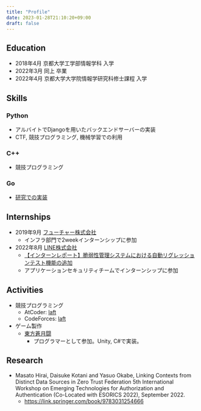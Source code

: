 ```yaml
---
title: "Profile"
date: 2023-01-28T21:10:20+09:00
draft: false
---
```


## Education
+ 2018年4月 京都大学工学部情報学科 入学
+ 2022年3月 同上 卒業
+ 2022年4月 京都大学大学院情報学研究科修士課程 入学

## Skills
### Python
+ アルバイトでDjangoを用いたバックエンドサーバーの実装
+ CTF, 競技プログラミング, 機械学習での利用
### C++
+ 競技プログラミング
### Go
+ [研究での実装](https://github.com/laft2/cap-demo)

## Internships
+ 2019年9月 [フューチャー株式会社](https://www.future.co.jp/)
    + インフラ部門で2weekインターンシップに参加
+ 2022年8月 [LINE株式会社](https://linecorp.com/)
    + [【インターンレポート】脆弱性管理システムにおける自動リグレッションテスト機能の追加](https://engineering.linecorp.com/ja/blog/internship2022-appsec-hirai)
    + アプリケーションセキュリティチームでインターンシップに参加

## Activities
+ 競技プログラミング
    + AtCoder: [laft](https://atcoder.jp/users/laft)
    + CodeForces: [laft](https://codeforces.com/profile/laft)
+ ゲーム製作
    + [東方蒼月闘](https://store.steampowered.com/app/1391710/_/)
        + プログラマーとして参加。Unity, C#で実装。

## Research
+ Masato Hirai, Daisuke Kotani and Yasuo Okabe,
Linking Contexts from Distinct Data Sources in Zero Trust Federation
5th International Workshop on Emerging Technologies for Authorization and Authentication (Co-Located with ESORICS 2022), September 2022.
    + https://link.springer.com/book/9783031254666